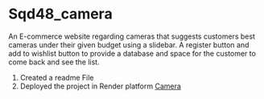# Sqd48_camera
An E-commerce website regarding cameras that suggests customers best cameras under their given budget using a slidebar. A register button and add to wishlist button to provide a database and space for the customer to come back and see the list.

1) Created a readme File
2) Deployed the project in Render platform 
    [Camera](https://camera-3m4h.onrender.com/ping) 